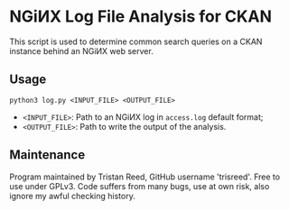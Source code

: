 # NGiИX Log File Analysis for CKAN

This script is used to determine common search queries on a CKAN instance 
behind an NGiИX web server.

## Usage

`python3 log.py <INPUT_FILE> <OUTPUT_FILE>`

* `<INPUT_FILE>`: Path to an NGiИX log in `access.log` default format;
* `<OUTPUT_FILE>`: Path to write the output of the analysis.

## Maintenance
Program maintained by Tristan Reed, GitHub username 'trisreed'. Free to use 
under GPLv3. Code suffers from many bugs, use at own risk, also ignore my 
awful checking history.